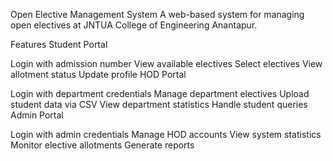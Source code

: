 Open Elective Management System
A web-based system for managing open electives at JNTUA College of Engineering Anantapur.

Features
Student Portal

Login with admission number
View available electives
Select electives
View allotment status
Update profile
HOD Portal

Login with department credentials
Manage department electives
Upload student data via CSV
View department statistics
Handle student queries
Admin Portal

Login with admin credentials
Manage HOD accounts
View system statistics
Monitor elective allotments
Generate reports
